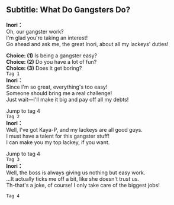 # 

  
## Subtitle: What Do Gangsters Do?
  
**Inori：**  
Oh, our gangster work?  
I'm glad you're taking an interest!  
Go ahead and ask me, the great Inori, about all my lackeys' duties!  
  
**Choice: (1)**  Is being a gangster easy?  
**Choice: (2)**  Do you have a lot of fun?  
**Choice: (3)**  Does it get boring?  
`Tag 1`  
**Inori：**  
Since I'm so great, everything's too easy!  
Someone should bring me a real challenge!  
Just wait—I'll make it big and pay off all my debts!  
  
Jump to tag 4  
`Tag 2`  
**Inori：**  
Well, I've got Kaya-P, and my lackeys are all good guys.  
I must have a talent for this gangster stuff!  
I can make you my top lackey, if you want.  
  
Jump to tag 4  
`Tag 3`  
**Inori：**  
Well, the boss is always giving us nothing but easy work.  
...It actually ticks me off a bit, like she doesn't trust us.  
Th-that's a joke, of course! I only take care of the biggest jobs!  
  
`Tag 4`  
